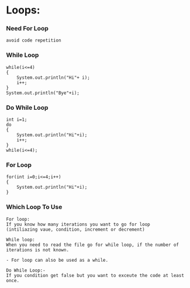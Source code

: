 # Loops:

###	Need For Loop

    avoid code repetition

###	While Loop

    while(i<=4)
    {
        System.out.println("Hi"+ i);
        i++;
    }
    System.out.println("Bye"+i);

###	Do While Loop

    int i=1;
    do
    {
        System.out.println("Hi"+i);
        i++;
    }
    while(i<=4);

###	For Loop

    for(int i=0;i<=4;i++)
    {
        System.out.println("Hi"+i);
    }

###	Which Loop To Use

    For loop:
    If you know how many iterations you want to go for loop
    (intiliazing vaue, condition, increment or decrement)

    While loop:
    When you need to read the file go for while loop, if the number of iterations is not known.

    - For loop can also be used as a while.
    
    Do While Loop:-
    If you condition get false but you want to exceute the code at least once.
